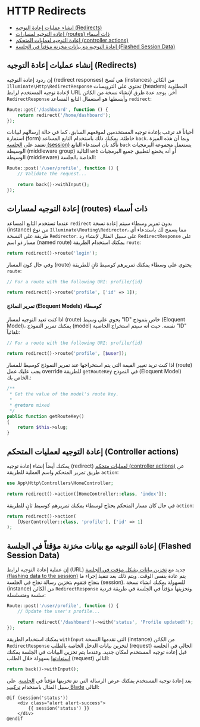 # HTTP Redirects

- [إنشاء عمليات إعادة التوجيه (Redirects)](#creating-redirects)
- [ إعادة التوجيه لمسارات (routes) ذات أسماء](#redirecting-named-routes)
- [ إعادة التوجيه لعمليات المتحكم (controller actions)](#redirecting-controller-actions)
- [إعادة التوجيه مع بيانات مخزنة مؤقتاً في الجلسة (Flashed Session Data)](#redirecting-with-flashed-session-data)

<a name="creating-redirects"></a>
## إنشاء عمليات إعادة التوجيه (Redirects)

إن ردود إعادة التوجيه (redirect responses) هي نُسخ (instances) من الكائن `Illuminate\Http\RedirectResponse` تحتوي على الترويسات (headers) المطلوبة لإعادة توجيه المستخدم لرابط URL أخر. يوجد عدة طرق لإنشاء نسخة من الكائن `RedirectResponse` وأبسطها هو استعمال التابع المساعد `redirect`: 

```php
Route::get('/dashboard', function () {
    return redirect('/home/dashboard');
});
```

أحياناً قد ترغب بإعادة توجيه المستخدمين لموقعهم السابق، كما في حالة إرسالهم لبيانات استمارة (form) خاطئة. يمكنك ذلك باستخدام التابع المساعد `back`. وبما أن هذه الميزة تعتمد على [الجلسة (session)](/docs/{{version}}/session) تأكد بأن استدعاء التابع `back` يستعمل مجموعة البرمجيات الوسيطة (middleware group) التالية `web` أو أنه يخضع لتطبيق جميع البرمجيات الوسيطة (middleware) الخاصة بالجلسة: 

```php
Route::post('/user/profile', function () {
    // Validate the request...

    return back()->withInput();
});
```

<a name="redirecting-named-routes"></a>
##  إعادة التوجيه لمسارات (routes) ذات أسماء

عندما تستخدم التابع المساعد `redirect` بدون تمرير وسطاء سيتم إعادة نسخة (instance) من نوع `Illuminate\Routing\Redirector`، مما يسمح لك باستدعاء أي طريقة على النسخة `Redirector`. على سبيل المثال لإنشاء رد `RedirectResponse` على مسار ذو اسم (named route) يمكنك استخدام الطريقة `route`: 

```php
return redirect()->route('login');
```

وفي حال كون المسار (route) يحتوي على وسطاء يمكنك تمريرهم كوسيط ثانٍ للطريقة `route`: 

```php
// For a route with the following URI: profile/{id}

return redirect()->route('profile', ['id' => 1]);
```

<a name="populating-parameters-via-eloquent-models"></a>
#### تمرير النماذج (Eloquent Models) كوسطاء

اذا كنت تعيد التوجيه لمسار (route) يحوي على وسيط  "ID" خاص بنموذج (Eloquent Model)، يمكنك تمرير النموذج (model) نفسه. حيث أنه سيتم استخراج الخاصية "ID" تلقائياً:


```php
// For a route with the following URI: profile/{id}

return redirect()->route('profile', [$user]);
```

اذا كنت تريد تغيير القيمة التي يتم استخراجها عند تمرير النموذج كوسيط للمسار (route) يجب عليك عمل override للطريقة `getRouteKey` في النموذج (Eloquent Model) الخاص بك.: 


```php
/**
 * Get the value of the model's route key.
 *
 * @return mixed
 */
public function getRouteKey()
{
    return $this->slug;
}
```

<a name="redirecting-controller-actions"></a>
## إعادة التوجيه لعمليات المتحكم (Controller actions)

يمكنك أيضاً إنشاء إعادة توجيه (redirect) [لعمليات متحكم (controller actions)](/docs/{{version}}/controllers) عن طريق تمرير المتحكم واسم العملية للطريقة `action`: 


```php
use App\Http\Controllers\HomeController;

return redirect()->action([HomeController::class, 'index']);
```

في حال كان مسار المتحكم يحتاج لوسطاء يمكنك تمريرهم كوسيط ثانٍ للطريقة `action`:

```php
return redirect()->action(
    [UserController::class, 'profile'], ['id' => 1]
);
```

<a name="redirecting-with-flashed-session-data"></a>
## إعادة التوجيه مع بيانات مخزنة مؤقتاً في الجلسة (Flashed Session Data) 

إن عملية إعادة التوجيه لرابط (URL) جديد مع [تخزين بيانات بشكل مؤقت في الجلسة (flashing data to the session)](/docs/{{version}}/session#flash-data) يتم عادة بنفس الوقت. ويتم ذلك بعد تنفيذ إجراء ما بنجاح فتقوم بتخزين رسالة نجاح في الجلسة (session). للسهولة يمكنك انشاء نسخة (instance) من الكائن `RedirectResponse` وتخزينها مؤقتاً في الجلسة في طريقة فردية سلسة ومتسلسلة: 

```php
Route::post('/user/profile', function () {
    // Update the user's profile...

    return redirect('/dashboard')->with('status', 'Profile updated!');
});
```

يمكنك استخدام الطريقة `withInput` التي تقدمها النسخة (instance) من الكائن `RedirectResponse` لتخزين بيانات الدخل الخاصة بالطلب (request) الحالي في الجلسة قبل إعادة توجيه المستخدم لمكان جديد. وعندما يتم تخزين البيانات في الجلسة يمكنك [استعادتها](/docs/{{version}}/requests#retrieving-old-input) بسهولة خلال الطلب (request) التالي: 

```php
return back()->withInput();
```

بعد إعادة توجيه المستخدم يمكنك عرض الرسالة التي تم تخزينها مؤقتاً في [الجلسة](/docs/{{version}}/session). على سبيل المثال باستخدام [تركيب Blade](/docs/{{version}}/blade) التالي: 

```blade
@if (session('status'))
    <div class="alert alert-success">
        {{ session('status') }}
    </div>
@endif
```